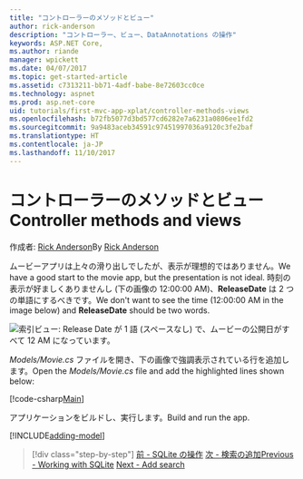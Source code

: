 ```yaml
---
title: "コントローラーのメソッドとビュー"
author: rick-anderson
description: "コントローラー、ビュー、DataAnnotations の操作"
keywords: ASP.NET Core,
ms.author: riande
manager: wpickett
ms.date: 04/07/2017
ms.topic: get-started-article
ms.assetid: c7313211-bb71-4adf-babe-8e72603cc0ce
ms.technology: aspnet
ms.prod: asp.net-core
uid: tutorials/first-mvc-app-xplat/controller-methods-views
ms.openlocfilehash: b72fb5077d3bd577cd6282e7a6231a0806ee1fd2
ms.sourcegitcommit: 9a9483aceb34591c97451997036a9120c3fe2baf
ms.translationtype: HT
ms.contentlocale: ja-JP
ms.lasthandoff: 11/10/2017
---
```

# <a name="controller-methods-and-views"></a><span data-ttu-id="0a79d-104">コントローラーのメソッドとビュー</span><span class="sxs-lookup"><span data-stu-id="0a79d-104">Controller methods and views</span></span>

<span data-ttu-id="0a79d-105">作成者: [Rick Anderson](https://twitter.com/RickAndMSFT)</span><span class="sxs-lookup"><span data-stu-id="0a79d-105">By [Rick Anderson](https://twitter.com/RickAndMSFT)</span></span>

<span data-ttu-id="0a79d-106">ムービーアプリは上々の滑り出しでしたが、表示が理想的ではありません。</span><span class="sxs-lookup"><span data-stu-id="0a79d-106">We have a good start to the movie app, but the presentation is not ideal.</span></span> <span data-ttu-id="0a79d-107">時刻の表示が好ましくありませんし (下の画像の 12:00:00 AM)、**ReleaseDate** は 2 つの単語にするべきです。</span><span class="sxs-lookup"><span data-stu-id="0a79d-107">We don't want to see the time (12:00:00 AM in the image below) and **ReleaseDate** should be two words.</span></span>

![索引ビュー: Release Date が 1 語 (スペースなし) で、ムービーの公開日がすべて 12 AM になっています。](../../tutorials/first-mvc-app/working-with-sql/_static/m55.png)

<span data-ttu-id="0a79d-109">*Models/Movie.cs* ファイルを開き、下の画像で強調表示されている行を追加します。</span><span class="sxs-lookup"><span data-stu-id="0a79d-109">Open the *Models/Movie.cs* file and add the highlighted lines shown below:</span></span>

[!code-csharp[Main](../../tutorials/first-mvc-app/start-mvc/sample/MvcMovie/Models/MovieDate.cs?name=snippet_1&highlight=2,11-12)]

<span data-ttu-id="0a79d-110">アプリケーションをビルドし、実行します。</span><span class="sxs-lookup"><span data-stu-id="0a79d-110">Build and run the app.</span></span>

<!-- include start
![MVC Movie application open browser showing movie data](../../tutorials/first-mvc-app/working-with-sql/_static/m55.png)

 -->

[!INCLUDE[adding-model](../../includes/mvc-intro/controller-methods-views.md)]

>[!div class="step-by-step"]
<span data-ttu-id="0a79d-111">[前 - SQLite の操作](working-with-sql.md)
[次 - 検索の追加](search.md)</span><span class="sxs-lookup"><span data-stu-id="0a79d-111">[Previous - Working with SQLite](working-with-sql.md)
[Next - Add search](search.md)</span></span>  
